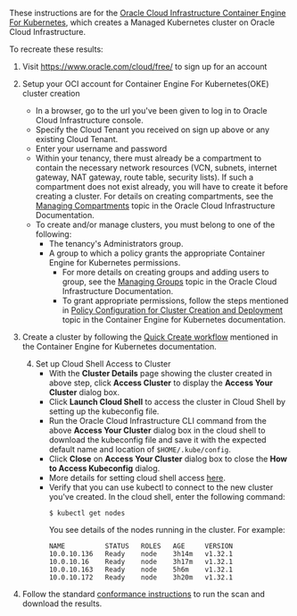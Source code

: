 These instructions are for the [Oracle Cloud Infrastructure Container Engine For Kubernetes](https://cloud.oracle.com/containers/kubernetes-engine), which creates a Managed Kubernetes cluster on Oracle Cloud Infrastructure.

To recreate these results:

1. Visit https://www.oracle.com/cloud/free/ to sign up for an account
2. Setup your OCI account for Container Engine For Kubernetes(OKE) cluster creation
    * In a browser, go to the url you've been given to log in to Oracle Cloud Infrastructure console.
    * Specify the Cloud Tenant you received on sign up above or any existing Cloud Tenant.
    * Enter your username and password
    * Within your tenancy, there must already be a compartment to contain the necessary network resources (VCN, subnets, internet gateway, NAT gateway, route table, security lists). If such a compartment does not exist already, you will have to create it before creating a cluster. For details on creating compartments, see the [Managing Compartments](https://docs.oracle.com/en-us/iaas/Content/Identity/Tasks/managingcompartments.htm) topic in the Oracle Cloud Infrastructure Documentation.
    * To create and/or manage clusters, you must belong to one of the following:
        * The tenancy's Administrators group.
        * A group to which a policy grants the appropriate Container Engine for Kubernetes permissions.
            * For more details on creating groups and adding users to group, see the [Managing Groups](https://docs.oracle.com/en-us/iaas/Content/Identity/Tasks/managinggroups.htm#) topic in the Oracle Cloud Infrastructure Documentation.
            * To grant appropriate permissions, follow the steps mentioned in [Policy Configuration for Cluster Creation and Deployment](https://docs.cloud.oracle.com/iaas/Content/ContEng/Concepts/contengpolicyconfig.htm) topic in the Container Engine for Kubernetes documentation.
3. Create a cluster by following the [Quick Create workflow](https://docs.oracle.com/en-us/iaas/Content/ContEng/Tasks/contengcreatingclusterusingoke_topic-Using_the_Console_to_create_a_Quick_Cluster_with_Default_Settings.htm) mentioned in the Container Engine for Kubernetes documentation.

   4. Set up Cloud Shell Access to Cluster
       *  With the **Cluster Details** page showing the cluster created in above step, click **Access Cluster** to display the **Access Your Cluster** dialog box.
       *  Click  **Launch Cloud Shell** to access the cluster in Cloud Shell by setting up the kubeconfig file.
       *  Run the Oracle Cloud Infrastructure CLI command from the above **Access Your Cluster** dialog box in the cloud shell to download the kubeconfig file and save it with the expected default name and location of `$HOME/.kube/config`.
       *  Click **Close** on **Access Your Cluster** dialog box to close the **How to Access Kubeconfig** dialog.
       *  More details for setting cloud shell access [here](https://docs.oracle.com/en-us/iaas/Content/ContEng/Tasks/contengdownloadkubeconfigfile.htm#cloudshelldownload).
       *  Verify that you can use kubectl to connect to the new cluster you've created. In the cloud shell, enter the following command:
           ```
           $ kubectl get nodes
           ```
          You see details of the nodes running in the cluster. For example:
           ```
           NAME          STATUS   ROLES   AGE     VERSION
           10.0.10.136   Ready    node    3h14m   v1.32.1
           10.0.10.16    Ready    node    3h17m   v1.32.1
           10.0.10.163   Ready    node    5h6m    v1.32.1
           10.0.10.172   Ready    node    3h20m   v1.32.1
           ```

5. Follow the standard [conformance instructions](https://github.com/cncf/k8s-conformance/blob/master/instructions.md) to run the scan and download the results.